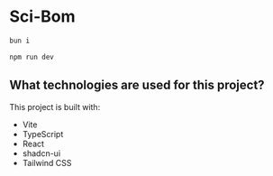 # Sci-Bom

```sh
bun i

npm run dev
```

## What technologies are used for this project?

This project is built with:

- Vite
- TypeScript
- React
- shadcn-ui
- Tailwind CSS

